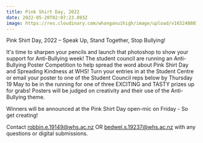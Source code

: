 ```yaml
---
title: Pink Shirt Day, 2022
date: 2022-05-20T02:07:23.893Z
image: https://res.cloudinary.com/whanganuihigh/image/upload/v1652408010/Events/Pink_Shirt_Day_2022.jpg
---
```

Pink Shirt Day, 2022 – Speak Up, Stand Together, Stop Bullying!

It's time to sharpen your pencils and launch that photoshop to show your support for Anti-Bullying week! The student council are running an Anti-Bullying Poster Competition to help spread the word about Pink Shirt Day and Spreading Kindness at WHS! Turn your entries in at the Student Centre or email your poster to one of the Student Council reps below by Thursday 19 May to be in the running for one of three EXCITING and TASTY prizes up for grabs! Posters will be judged on creativity and their use of the Anti-Bullying theme.  

Winners will be announced at the Pink Shirt Day open-mic on Friday - So get creating!  

Contact robbin.e.19149@whs.ac.nz OR bedwel.s.19237@whs.ac.nz with any questions or digital submissions.